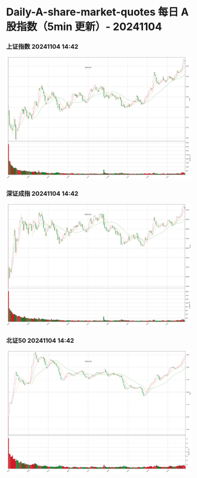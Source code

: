 
# Daily-A-share-market-quotes 每日 A 股指数（5min 更新）- 20241104

### 上证指数 20241104 14:42
![](./fig/2024/11/20241104-sh000001.png)

### 深证成指 20241104 14:42
![](./fig/2024/11/20241104-sz399001.png)

### 北证50 20241104 14:42
![](./fig/2024/11/20241104-bj899050.png)
